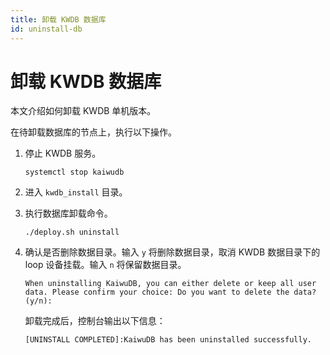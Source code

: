 ```yaml
---
title: 卸载 KWDB 数据库
id: uninstall-db
---
```


# 卸载 KWDB 数据库

本文介绍如何卸载 KWDB 单机版本。

在待卸载数据库的节点上，执行以下操作。

1. 停止 KWDB 服务。

    ```shell
    systemctl stop kaiwudb
    ```

2. 进入 `kwdb_install` 目录。

3. 执行数据库卸载命令。

    ```shell
    ./deploy.sh uninstall 
    ```

4. 确认是否删除数据目录。输入 `y` 将删除数据目录，取消 KWDB 数据目录下的 loop 设备挂载。输入 `n` 将保留数据目录。

    ```shell
    When uninstalling KaiwuDB, you can either delete or keep all user data. Please confirm your choice: Do you want to delete the data? (y/n): 
    ``` 

    卸载完成后，控制台输出以下信息：

    ```shell
    [UNINSTALL COMPLETED]:KaiwuDB has been uninstalled successfully.
    ```